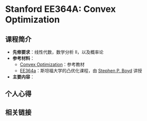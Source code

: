 # Stanford EE364A: Convex Optimization

## 课程简介

- **先修要求**：线性代数，数学分析 Ⅱ，以及概率论
- **参考材料**：
    - [Convex Optimization](https://stanford.edu/~boyd/cvxbook/)：参考教材
    - [EE364a](https://stanford.edu/class/ee364a/index.html)：斯坦福大学的凸优化课程，由 [Stephen P. Boyd](https://stanford.edu/~boyd/) 讲授
- **主要内容**：

## 个人心得

## 相关链接
